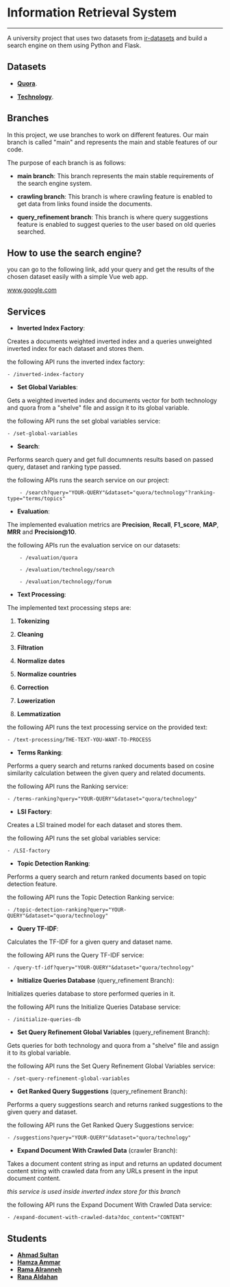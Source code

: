 # Information Retrieval System

***

A university project that uses two datasets from [ir-datasets](https://ir-datasets.com/) and build a search engine on them using Python and Flask.

## Datasets

- [**Quora**](https://ir-datasets.com/beir.html#beir/quora).

- [**Technology**](https://ir-datasets.com/lotte.html#lotte/technology/dev).
## Branches

In this project, we use branches to work on different features. Our main branch is called "main" and represents the main and stable features of our code.

The purpose of each branch is as follows:

- **main branch**: This branch represents the main stable requirements of the search engine system.


- **crawling branch**: This branch is where crawling feature is enabled to get data from links found inside the documents.


- **query_refinement branch**: This branch is where query suggestions feature is enabled to suggest queries to the user based on old queries searched.


## How to use the search engine?

you can go to the following link, add your query and get the results of the chosen dataset easily with a simple Vue web app.

www.google.com
## Services


- **Inverted Index Factory**:

Creates a documents weighted inverted index and a queries unweighted inverted index for each dataset and stores them. 


the following API runs the inverted index factory:

    - /inverted-index-factory

- **Set Global Variables**:

Gets a weighted inverted index and documents vector for both technology and quora from a "shelve" file and assign it to its global variable.


the following API runs the set global variables service:

    - /set-global-variables

- **Search**:

Performs search query and get full documnents results based on passed query, dataset and ranking type passed.

the following APIs runs the search service on our project:

        - /search?query="YOUR-QUERY"&dataset="quora/technology"?ranking-type="terms/topics"

- **Evaluation**:

The implemented evaluation metrics are **Precision**, **Recall**, **F1_score**, **MAP**, **MRR** and **Precision@10**.

the following APIs run the evaluation service on our datasets:

        - /evaluation/quora

        - /evaluation/technology/search

        - /evaluation/technology/forum

- **Text Processing**:

The implemented text processing steps are:


1. **Tokenizing**


2. **Cleaning**


3. **Filtration**


4. **Normalize dates**


5. **Normalize countries**


6. **Correction**


7. **Lowerization**


8. **Lemmatization**


the following API runs the text processing service on the provided text:

    - /text-processing/THE-TEXT-YOU-WANT-TO-PROCESS


- **Terms Ranking**:

Performs a query search and returns ranked documents based on cosine similarity calculation between the given query and related documents. 

the following API runs the Ranking service:

    - /terms-ranking?query="YOUR-QUERY"&dataset="quora/technology"

- **LSI Factory**:

Creates a LSI trained model for each dataset and stores them. 

the following API runs the set global variables service:

    - /LSI-factory

- **Topic Detection Ranking**:

Performs a query search and return ranked documents based on topic detection feature. 

the following API runs the Topic Detection Ranking service:

    - /topic-detection-ranking?query="YOUR-QUERY"&dataset="quora/technology"

- **Query TF-IDF**:

Calculates the TF-IDF for a given query and dataset name.

the following API runs the Query TF-IDF service:

    - /query-tf-idf?query="YOUR-QUERY"&dataset="quora/technology"

- **Initialize Queries Database** (query_refinement Branch):

Initializes queries database to store performed queries in it.

the following API runs the Initialize Queries Database service:

    - /initialize-queries-db

- **Set Query Refinement Global Variables** (query_refinement Branch):

Gets queries for both technology and quora from a "shelve" file and assign it to its global variable.

the following API runs the Set Query Refinement Global Variables service:

    - /set-query-refinement-global-variables

- **Get Ranked Query Suggestions** (query_refinement Branch):

Performs a query suggestions search and returns ranked suggestions to the given query and dataset.

the following API runs the Get Ranked Query Suggestions service:

    - /suggestions?query="YOUR-QUERY"&dataset="quora/technology"

- **Expand Document With Crawled Data** (crawler Branch):

Takes a document content string as input and returns an updated document content string with crawled data from any URLs present in the input document content.

*this service is used inside inverted index store for this branch*

the following API runs the Expand Document With Crawled Data service:

    - /expand-document-with-crawled-data?doc_content="CONTENT"


## Students

- [**Ahmad Sultan**](https://github.com/ahmadsultan39)
- [**Hamza Ammar**](https://github.com/HamzaSamirAmmar)
- [**Rama Alranneh**](https://github.com/Ramrosh)
- [**Rana Aldahan**](https://github.com/Rana-Aldahhan)